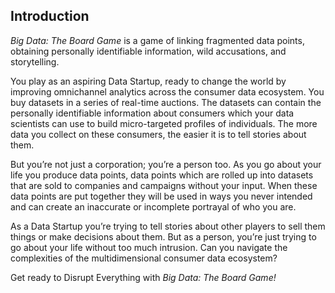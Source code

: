## Introduction

_Big Data: The Board Game_ is a game of linking fragmented data points, obtaining personally identifiable information, wild accusations, and storytelling.

You play as an aspiring Data Startup, ready to change the world by improving omnichannel analytics across the consumer data ecosystem. You buy datasets in a series of real-time auctions. The datasets can contain the personally identifiable information about consumers which your data scientists can use to build micro-targeted profiles of individuals. The more data you collect on these consumers, the easier it is to tell stories about them.

But you’re not just a corporation; you’re a person too. As you go about your life you produce data points, data points which are rolled up into datasets that are sold to companies and campaigns without your input. When these data points are put together they will be used in ways you never intended and can create an inaccurate or incomplete portrayal of who you are.

As a Data Startup you’re trying to tell stories about other players to sell them things or make decisions about them. But as a person, you’re just trying to go about your life without too much intrusion. Can you navigate the complexities of the multidimensional consumer data ecosystem?

Get ready to Disrupt Everything with _Big Data: The Board Game!_
